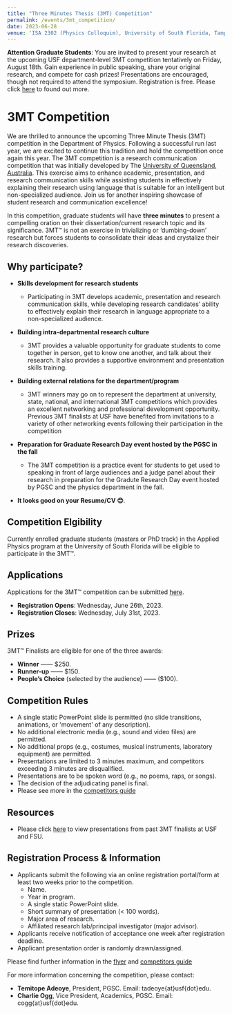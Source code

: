 ```yaml
---
title: "Three Minutes Thesis (3MT) Competition"
permalink: /events/3mt_competition/
date: 2023-06-28
venue: 'ISA 2302 (Physics Colloquim), University of South Florida, Tampa, FL.'
---
```


**Attention Graduate Students**: You are invited to present your research at the upcoming USF department-level 3MT competition tentatively on Friday, August 18th. Gain experience in public speaking, share your original research, and compete
for cash prizes! Presentations are encouraged, though not required to attend the symposium. Registration is free. Please click [here](https://usfpgsc.github.io/events/3mt_competition/) to found out more.

# 3MT Competition

We are thrilled to announce the upcoming Three Minute Thesis (3MT) competition in the Department of Physics. Following a successful run last year, we are excited to continue this tradition and hold the competition once again this year. The 3MT competition is a research communication competition that was initially developed by The [University of Queensland, Australia](https://threeminutethesis.uq.edu.au/). This exercise aims to enhance academic, presentation, and research communication skills while assisting students in effectively explaining their research using language that is suitable for an intelligent but non-specialized audience. Join us for another inspiring showcase of student research and communication excellence!

In this competition, graduate students will have **three minutes** to present a compelling oration on their dissertation/current research topic and its significance. 3MT™ is not an exercise in trivializing or ‘dumbing-down’ research but forces students to consolidate their ideas and crystalize their research discoveries. 


## Why participate? 


- **Skills development for research students**
  - Participating in 3MT develops academic, presentation and research communication skills, while developing research candidates’ ability to effectively explain their research in language appropriate to a non-specialized audience.

- **Building intra-departmental research culture**
  - 3MT provides a valuable opportunity for graduate students to come together in person, get to know one another, and talk about their research. It also provides a supportive environment and presentation skills training.

- **Building external relations for the department/program**
  - 3MT winners may go on to represent the department at university, state, national, and international 3MT competitions which provides an excellent networking and professional development opportunity. Previous 3MT finalists at USF have benefited from invitations to a variety of other networking events following their participation in the competition

- **Preparation for Graduate Research Day event hosted by the PGSC in the fall**
  - The 3MT competition is a practice event for students to get used to speaking in front of large audiences and a judge panel about their research in preparation for the Gradute Research Day event hosted by PGSC and the physics department in the fall.

- **It looks good on your Resume/CV 😊**.


## Competition Elgibility

Currently enrolled graduate students (masters or PhD track) in the Applied Physics program at the University of South Florida will be eligible to participate in the 3MT™. 


## Applications 

Applications for the 3MT™ competition can be submitted [here](https://forms.office.com/Pages/ResponsePage.aspx?id=3vcbdOXi30aNZ4JgffneqoSQhxAyAA9HtJvdsgV8mXJURTcwRVRSWUExWUo3TUJMS0FENFNKVjgxWi4u).

- **Registration Opens**: Wednesday, June 26th, 2023.
- **Registration Closes**: Wednesday, July 31st, 2023.


## Prizes 

3MT™ Finalists are eligible for one of the three awards: 
- **Winner** —— $250.
- **Runner-up** —— $150.
- **People’s Choice** (selected by the audience) —— ($100). 


## Competition Rules

- A single static PowerPoint slide is permitted (no slide transitions, animations, or 'movement' of any description).
- No additional electronic media (e.g., sound and video files) are permitted.
- No additional props (e.g., costumes, musical instruments, laboratory equipment) are permitted.
- Presentations are limited to 3 minutes maximum, and competitors exceeding 3 minutes are disqualified.
- Presentations are to be spoken word (e.g., no poems, raps, or songs).
- The decision of the adjudicating panel is final.
- Please see more in the [competitors guide](https://usfpgsc.github.io/guides/3mt_competition_guide)


## Resources 

- Please click [here]() to view presentations from past 3MT finalists at USF and FSU.

## Registration Process & Information

- Applicants submit the following via an online registration portal/form at least two weeks prior to the competition.
  - Name.
  - Year in program.
  - A single static PowerPoint slide.
  - Short summary of presentation (< 100 words).
  - Major area of research.
  - Affiliated research lab/principal investigator (major advisor).
- Applicants receive notification of acceptance one week after registration deadline.
- Applicant presentation order is randomly drawn/assigned.


Please find further information in the [flyer](http://usfpgsc.github.io/files/3MT_Flyer_2023.pdf) and [competitors guide](http://usfpgsc.github.io/files/Competitors_Guide.pdf)

For more information concerning the competition, please contact: 

- **Temitope Adeoye**, President, PGSC. Email: tadeoye{at}usf{dot}edu. 
- **Charlie Ogg**, Vice President, Academics, PGSC. Email: cogg{at}usf{dot}edu.

